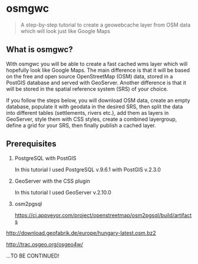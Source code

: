 # osmgwc
> A step-by-step tutorial to create a geowebcache layer from OSM data which will look just like Google Maps

## What is osmgwc?
With osmgwc you will be able to create a fast cached wms layer which will hopefully look like Google Maps. The main difference is that it will be based on the free and open source OpenStreetMap (OSM) data, stored in a PostGIS database and served with GeoServer. Another difference is that it will be stored in the spatial reference system (SRS) of your choice.

If you follow the steps below, you will download OSM data, create an empty database, populate it with geodata in the desired SRS, then split the data into different tables (settlements, rivers etc.), add them as layers in GeoServer, style them with CSS styles, create a combined layergroup, define a grid for your SRS, then finally publish a cached layer.

## Prerequisites
1. PostgreSQL with PostGIS

    In this tutorial I used PostgreSQL v.9.6.1 with PostGIS v.2.3.0
2. GeoServer with the CSS plugin

    In this tutorial I used GeoServer v.2.10.0
3. osm2pgsql
    
    https://ci.appveyor.com/project/openstreetmap/osm2pgsql/build/artifacts

http://download.geofabrik.de/europe/hungary-latest.osm.bz2

http://trac.osgeo.org/osgeo4w/

...TO BE CONTINUED!